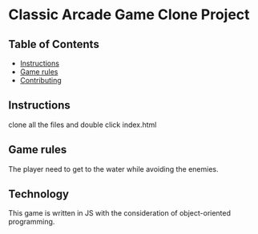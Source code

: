 # Classic Arcade Game Clone Project

## Table of Contents

- [Instructions](#instructions)
- [Game rules](#gamerules)
- [Contributing](#Technology)

## Instructions
clone all the files and double click index.html

## Game rules
The player need to get to the water while avoiding the enemies.

## Technology
This game is written in JS with the consideration of object-oriented programming.

